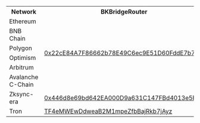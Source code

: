 <table>
  <tr>
    <th>Network</th>
    <th>BKBridgeRouter</th>
  </tr>

  <tr>
    <td>Ethereum</td>
    <td rowspan="6">
      <a href="https://bscscan.com/address/0x22cE84A7F86662b78E49C6ec9E51D60FddE7b70A#code">0x22cE84A7F86662b78E49C6ec9E51D60FddE7b70A</a>
    </td>
  </tr>

  <tr>
    <td>BNB Chain</td>
  </tr>
  <tr>
    <td>Polygon</td>
  </tr>
  <tr>
    <td>Optimism</td>
  </tr>
  <tr>
    <td>Arbitrum</td>
  </tr>
  <tr>
    <td>Avalanche C-Chain</td>
  </tr>

  <tr>
    <td>Zksync-era</td>
    <td>
      <a href="https://explorer.zksync.io/address/0x446d8e69bd642EA000D9a631C147FBd4013e5F36">0x446d8e69bd642EA000D9a631C147FBd4013e5F36</a>
    </td>
  </tr>

  <tr>
    <td>Tron</td>
    <td>
      <a href="https://tronscan.org/#/contract/TF4eMWEwDdweaB2M1mpeZfbBajRkb7jAyz">TF4eMWEwDdweaB2M1mpeZfbBajRkb7jAyz</a>
    </td>
  </tr>
</table>

